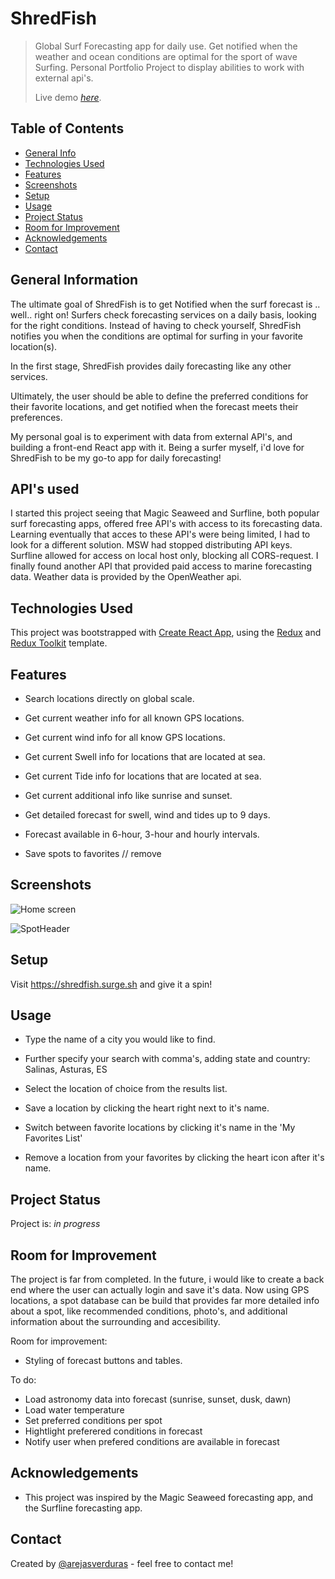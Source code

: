 
# ShredFish
> Global Surf Forecasting app for daily use. Get notified when the weather and ocean conditions are optimal for the sport of wave Surfing. Personal Portfolio Project to display abilities to work with external api's.
> 
> Live demo [_here_](https://shredfish.surge.sh).

## Table of Contents
* [General Info](#general-information)
* [Technologies Used](#technologies-used)
* [Features](#features)
* [Screenshots](#screenshots)
* [Setup](#setup)
* [Usage](#usage)
* [Project Status](#project-status)
* [Room for Improvement](#room-for-improvement)
* [Acknowledgements](#acknowledgements)
* [Contact](#contact)


## General Information
The ultimate goal of ShredFish is to get Notified when the surf forecast is .. well.. right on!
Surfers check forecasting services on a daily basis, looking for the right conditions. Instead of having to check yourself, ShredFish notifies you when the conditions are optimal for surfing in your favorite location(s).

In the first stage, ShredFish provides daily forecasting like any other services.

Ultimately, the user should be able to define the preferred conditions for their favorite locations, and get notified when the forecast meets their preferences. 

My personal goal is to experiment with data from external API's, and building a front-end React app with it. 
Being a surfer myself, i'd love for ShredFish to be my go-to app for daily forecasting!

## API's used
I started this project seeing that Magic Seaweed and Surfline, both popular surf forecasting apps, offered free API's with access to its forecasting data. 
Learning eventually that acces to these API's were being limited, I had to look for a different solution.
MSW had stopped distributing API keys. 
Surfline allowed for access on local host only, blocking all CORS-request.
I finally found another API that provided paid access to marine forecasting data.
Weather data is provided by the OpenWeather api.


## Technologies Used
This project was bootstrapped with [Create React App](https://github.com/facebook/create-react-app), using the [Redux](https://redux.js.org/) and [Redux Toolkit](https://redux-toolkit.js.org/) template.


## Features
- Search locations directly on global scale.
- Get current weather info for all known GPS locations.
- Get current wind info for all know GPS locations.
- Get current Swell info for locations that are located at sea. 
- Get current Tide info for locations that are located at sea.
- Get current additional info like sunrise and sunset.

- Get detailed forecast for swell, wind and tides up to 9 days.
- Forecast available in 6-hour, 3-hour and hourly intervals.

- Save spots to favorites // remove

## Screenshots
![Home screen](https://user-images.githubusercontent.com/62893479/187225048-517b88e1-4da3-4880-9e00-3d24a6a95e32.png)


![SpotHeader](https://user-images.githubusercontent.com/62893479/187225580-0e95db4c-b0e8-496a-b11e-c9fb9f953e7b.png)


## Setup
Visit https://shredfish.surge.sh and give it a spin!

## Usage
- Type the name of a city you would like to find.
- Further specify your search with comma's, adding state and country:
  Salinas, Asturas, ES
- Select the location of choice from the results list.

- Save a location by clicking the heart right next to it's name.
- Switch between favorite locations by clicking it's name in the 'My Favorites List'
- Remove a location from your favorites by clicking the heart icon after it's name.


## Project Status
Project is: _in progress_ 


## Room for Improvement
The project is far from completed. In the future, i would like to create a back end where the user can actually login and save it's data.
Now using GPS locations, a spot database can be build that provides far more detailed info about a spot, like recommended conditions, photo's, and additional information about the surrounding and accesibility.

Room for improvement:
- Styling of forecast buttons and tables.

To do:
- Load astronomy data into forecast (sunrise, sunset, dusk, dawn)
- Load water temperature 
- Set preferred conditions per spot
- Hightlight preferered conditions in forecast
- Notify user when prefered conditions are available in forecast


## Acknowledgements
- This project was inspired by the Magic Seaweed forecasting app, and the Surfline forecasting app.


## Contact
Created by [@arejasverduras](https://arejasportfolio.surge.sh/) - feel free to contact me!
